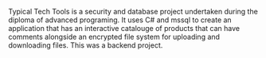 Typical Tech Tools is a security and database project undertaken during the diploma of advanced programing. It uses C# and mssql to create an application that has an interactive catalouge of products that can have comments alongside an encrypted file system for uploading and downloading files. This was a backend project.
